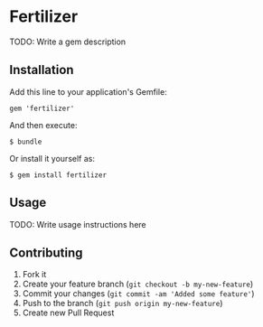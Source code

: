 # Fertilizer

TODO: Write a gem description

## Installation

Add this line to your application's Gemfile:

    gem 'fertilizer'

And then execute:

    $ bundle

Or install it yourself as:

    $ gem install fertilizer

## Usage

TODO: Write usage instructions here

## Contributing

1. Fork it
2. Create your feature branch (`git checkout -b my-new-feature`)
3. Commit your changes (`git commit -am 'Added some feature'`)
4. Push to the branch (`git push origin my-new-feature`)
5. Create new Pull Request
